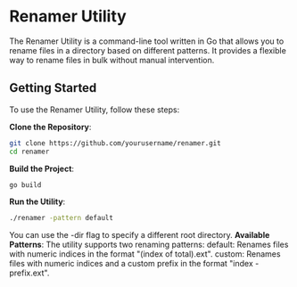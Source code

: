 # Renamer Utility

The Renamer Utility is a command-line tool written in Go that allows you to rename files in a directory based on different patterns. It provides a flexible way to rename files in bulk without manual intervention.

## Getting Started

To use the Renamer Utility, follow these steps:

**Clone the Repository**: 
   ```sh
   git clone https://github.com/yourusername/renamer.git
   cd renamer
   ```
**Build the Project**:
```sh
go build
```
**Run the Utility**:
```sh
./renamer -pattern default
```
You can use the -dir flag to specify a different root directory.
**Available Patterns**: The utility supports two renaming patterns:
default: Renames files with numeric indices in the format "(index of total).ext".
custom: Renames files with numeric indices and a custom prefix in the format "index - prefix.ext".
